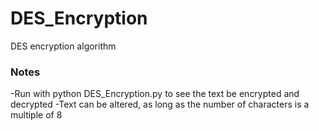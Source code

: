 # DES_Encryption
DES encryption algorithm 
### Notes
-Run with python DES_Encryption.py to see the text be encrypted and decrypted
-Text can be altered, as long as the number of characters is a multiple of 8
